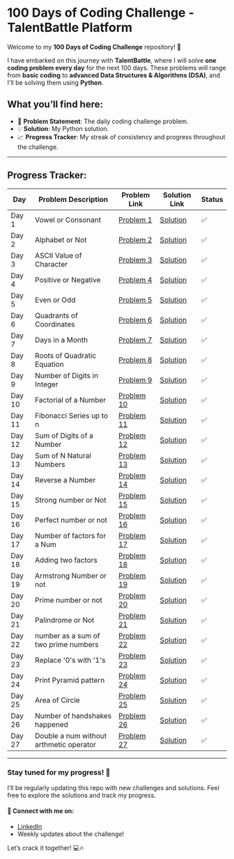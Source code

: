 # 100 Days of Coding Challenge - TalentBattle Platform

Welcome to my **100 Days of Coding Challenge** repository! 🎯

I have embarked on this journey with **TalentBattle**, where I will solve **one coding problem every day** for the next 100 days. These problems will range from **basic coding** to **advanced Data Structures & Algorithms (DSA)**, and I'll be solving them using **Python**.

## What you’ll find here:
- 📝 **Problem Statement**: The daily coding challenge problem.
- 💡 **Solution**: My Python solution.
- 📈 **Progress Tracker**: My streak of consistency and progress throughout the challenge.

---


## Progress Tracker:
| Day   | Problem Description      | Problem Link                      | Solution Link                      | Status |
|-------|--------------------------|----------------------------------|-----------------------------------|--------|
| Day 1 | Vowel or Consonant       | [Problem 1](./Day1/Day1.md)      | [Solution](./Day1/Day1.md)        | ✅     |
| Day 2 | Alphabet or Not          | [Problem 2](./Day2/Day2.md)      | [Solution](./Day2/Day2.md)        | ✅     |
| Day 3 | ASCII Value of Character | [Problem 3](./Day3/Day3.md)      | [Solution](./Day3/Day3.md)        | ✅     |
| Day 4 | Positive or Negative     | [Problem 4](./Day4/Day4.md)      | [Solution](./Day4/Day4.md)        | ✅     |
| Day 5 | Even or Odd              | [Problem 5](./Day5/Day5.md)      | [Solution](./Day5/Day5.md)        | ✅     |
| Day 6 | Quadrants of Coordinates | [Problem 6](./Day6/Day6.md)      | [Solution](./Day6/Day6.md)        | ✅     |
| Day 7 | Days in a Month          | [Problem 7](./Day7/Day7.md)      | [Solution](./Day7/Day7.md)        | ✅     |
| Day 8 | Roots of Quadratic Equation | [Problem 8](./Day8/Day8.md)     | [Solution](./Day8/Day8.md)        | ✅     |
| Day 9 | Number of Digits in Integer | [Problem 9](./Day9/Day9.md)     | [Solution](./Day9/Day9.md)        | ✅     |
| Day 10| Factorial of a Number       | [Problem 10](./Day10/Day10.md)  | [Solution](./Day10/Day10.md)      | ✅     |
| Day 11| Fibonacci Series up to n    | [Problem 11](./Day11/Day11.md)  | [Solution](./Day11/Day11.md)      | ✅     |
| Day 12| Sum of Digits of a Number   | [Problem 12](./Day12/Day12.md)  | [Solution](./Day12/Day12.md)      | ✅     |
| Day 13| Sum of N Natural Numbers    | [Problem 13](./Day13/Day13.md)  | [Solution](./Day13/Day13.md)      | ✅     |
| Day 14| Reverse a Number            | [Problem 14](./Day14/Day14.md)  | [Solution](./Day14/Day14.md)      | ✅     |
| Day 15| Strong number or Not | [Problem 15](./Day15/Day15.md) | [Solution](./Day15/Day15.md) | ✅ |
| Day 16| Perfect number or not  | [Problem 16](./Day16/Day16.md) | [Solution](./Day16/Day16.md) | ✅ |
| Day 17 | Number of factors for a Num |  [Problem 17](./Day17/Day17.md) | [Solution](./Day17/Day17.md) | ✅ |
| Day 18 | Adding two factors | [Problem 18](./Day18/Day18.md) | [Solution](./Day18/Day18.md) | ✅ |
| Day 19 | Armstrong Number or not | [Problem 19](./Day19/Day19.md) | [Solution](./Day19/Day19.md) | ✅ |
| Day 20 | Prime number or not |  [Problem 20](./Day20/Day20.md) | [Solution](./Day20/Day20.md) | ✅ |
| Day 21 | Palindrome or Not |  [Problem 21](./Day21/Day21.md) | [Solution](./Day21/Day21.md) | ✅ |
| Day 22 | number as a sum of two prime numbers | [Problem 22](./Day22/Day22.md) | [Solution](./Day22/Day22.md) | ✅ |
| Day 23 | Replace '0's with '1's |  [Problem 23](./Day23/Day23.md) | [Solution](./Day23/Day23.md) | ✅ |
| Day 24 | Print Pyramid pattern | [Problem 24](./Day24/Day24.md) | [Solution](./Day24/Day24.md) | ✅ |
| Day 25 | Area of Circle | [Problem 25](./Day25/Day25.md) | [Solution](./Day25/Day25.md) | ✅ |
| Day 26 | Number of handshakes happened | [Problem 26](./Day26/Day26.md) | [Solution](./Day26/Day26.md) | ✅ |
| Day 27 | Double a num without arthmetic operator | [Problem 27](./Day27/Day27.md) | [Solution](./Day27/Day27.md) | ✅ |


---

### Stay tuned for my progress! 📅
I’ll be regularly updating this repo with new challenges and solutions. Feel free to explore the solutions and track my progress.

#### 🔗 Connect with me on:
- [LinkedIn](https://www.linkedin.com/in/avula-maheswar-reddy-0998a529a/)  
- Weekly updates about the challenge!

Let’s crack it together! 💻🔥
